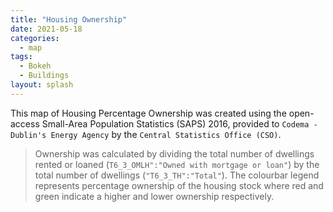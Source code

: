 ```yaml
---
title: "Housing Ownership"
date: 2021-05-18
categories:
  - map
tags:
  - Bokeh
  - Buildings
layout: splash
---
```

This map of Housing Percentage Ownership  was created using the open-access Small-Area Population Statistics (SAPS) 2016, provided to `Codema - Dublin's Energy Agency` by the `Central Statistics Office (CSO)`. 

> Ownership was calculated by dividing the total number of dwellings rented or loaned (`T6_3_OMLH":"Owned with mortgage or loan"`) by the total number of dwellings (`"T6_3_TH":"Total"`).  The colourbar legend represents percentage ownership of the housing stock where red and green indicate a higher and lower ownership respectively. 

<object width="100%" height="100%" frameborder="0" type="text/html"
        data="/assets/html/small_area_housing_ownership.html"></object>